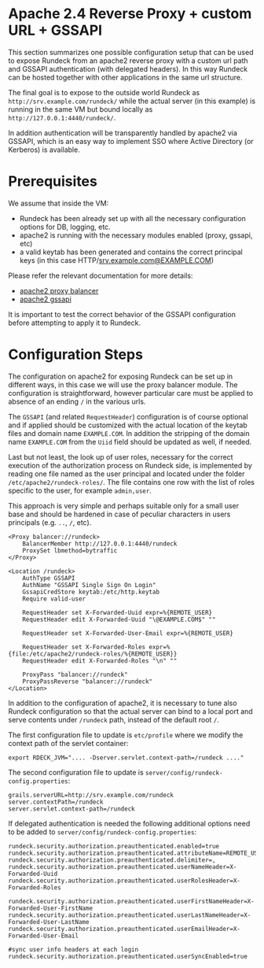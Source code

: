 # Apache 2.4 Reverse Proxy + custom URL + GSSAPI

This section summarizes one possible configuration setup that can be used to expose Rundeck 
from an apache2 reverse proxy with a custom url path and GSSAPI authentication (with delegated headers).
In this way Rundeck can be hosted together with other applications in the same url structure.

The final goal is to expose to the outside world Rundeck as `http://srv.example.com/rundeck/`
while the actual server (in this example) is running in the same VM but bound locally as `http://127.0.0.1:4440/rundeck/`.

In addition authentication will be transparently handled by apache2 via GSSAPI, 
which is an easy way to implement SSO where Active Directory (or Kerberos) is available.



# Prerequisites

We assume that inside the VM:
* Rundeck has been already set up with all the necessary configuration options for DB, logging, etc.
* apache2 is running with the necessary modules enabled (proxy, gssapi, etc)
* a valid keytab has been generated and contains the correct principal keys (in this case HTTP/srv.example.com@EXAMPLE.COM)

Please refer the relevant documentation for more details:
*   [apache2 proxy balancer](https://httpd.apache.org/docs/2.4/mod/mod_proxy_balancer.html)
*   [apache2 gssapi](https://github.com/gssapi/mod_auth_gssapi)

It is important to test the correct behavior of the GSSAPI configuration before attempting to apply it to Rundeck.



# Configuration Steps

The configuration on apache2 for exposing Rundeck can be set up in different ways, in this case we will  use the proxy balancer module.
The configuration is straightforward, however particular care must be applied to absence of an ending `/` in the various urls.


The `GSSAPI` (and related `RequestHeader`) configuration is of course optional 
and if applied should be customized with the actual location of the keytab files and domain name `EXAMPLE.COM`.
In addition the stripping of the domain name `EXAMPLE.COM` from the `Uiid` field should be updated as well, if needed.

Last but not least, the look up of user roles, necessary for the correct execution of the authorization process on Rundeck side, 
is implemented by reading one file named as the user principal and located under the folder `/etc/apache2/rundeck-roles/`.
The file contains one row with the list of roles specific to the user, for example `admin,user`.

This approach is very simple and perhaps suitable only for a small user base 
and should be hardened in case of peculiar characters in users principals (e.g. `..`, `/`, etc).

```
<Proxy balancer://rundeck>
    BalancerMember http://127.0.0.1:4440/rundeck
    ProxySet lbmethod=bytraffic
</Proxy>

<Location /rundeck>
    AuthType GSSAPI
    AuthName "GSSAPI Single Sign On Login"
    GssapiCredStore keytab:/etc/http.keytab
    Require valid-user

    RequestHeader set X-Forwarded-Uuid expr=%{REMOTE_USER}
    RequestHeader edit X-Forwarded-Uuid "\@EXAMPLE.COM$" ""
    
    RequestHeader set X-Forwarded-User-Email expr=%{REMOTE_USER}
    
    RequestHeader set X-Forwarded-Roles expr=%{file:/etc/apache2/rundeck-roles/%{REMOTE_USER}}
    RequestHeader edit X-Forwarded-Roles "\n" ""

    ProxyPass "balancer://rundeck"
    ProxyPassReverse "balancer://rundeck"
</Location>
```

In addition to the configuration of apache2, it is necessary to tune also Rundeck configuration 
so that the actual server can bind to a local port and serve contents under `/rundeck` path, instead of the default root `/`.

The first configuration file to update is `etc/profile` where we modify the context path of the servlet container:
```
export RDECK_JVM=".... -Dserver.servlet.context-path=/rundeck ...."
```

The second configuration file to update is `server/config/rundeck-config.properties`:
```
grails.serverURL=http://srv.example.com/rundeck
server.contextPath=/rundeck
server.servlet.context-path=/rundeck
```

If delegated authentication is needed the following additional options need to be added to `server/config/rundeck-config.properties`:
```
rundeck.security.authorization.preauthenticated.enabled=true
rundeck.security.authorization.preauthenticated.attributeName=REMOTE_USER_GROUPS
rundeck.security.authorization.preauthenticated.delimiter=,
rundeck.security.authorization.preauthenticated.userNameHeader=X-Forwarded-Uuid
rundeck.security.authorization.preauthenticated.userRolesHeader=X-Forwarded-Roles

rundeck.security.authorization.preauthenticated.userFirstNameHeader=X-Forwarded-User-FirstName
rundeck.security.authorization.preauthenticated.userLastNameHeader=X-Forwarded-User-LastName
rundeck.security.authorization.preauthenticated.userEmailHeader=X-Forwarded-User-Email

#sync user info headers at each login
rundeck.security.authorization.preauthenticated.userSyncEnabled=true
```



